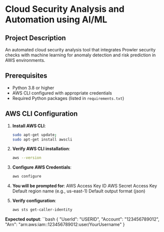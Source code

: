 # <b>Cloud Security Analysis and Automation using AI/ML</b>

## Project Description
An automated cloud security analysis tool that integrates Prowler security checks with machine learning for anomaly detection and risk prediction in AWS environments.

## Prerequisites
- Python 3.8 or higher
- AWS CLI configured with appropriate credentials
- Required Python packages (listed in `requirements.txt`)

## AWS CLI Configuration

1. **Install AWS CLI**:
   ```bash
   sudo apt-get update;
   sudo apt-get install awscli

2. **Verify AWS CLI installation**:
   ```bash
   aws --version

3. **Configure AWS Credentials**:
   ```bash
   aws configure

4. **You will be prompted for**:
  AWS Access Key ID
  AWS Secret Access Key
  Default region name (e.g., us-east-1)
  Default output format (json)

5. **Verify configuration**:
   ```bash
   aws sts get-caller-identity

**Expected output**:
``bash
{
  "UserId": "USERID",
  "Account": "123456789012",
  "Arn": "arn:aws:iam::123456789012:user/YourUsername"
}



    


